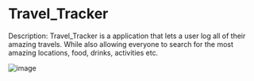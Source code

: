 # Travel_Tracker

Description:
Travel_Tracker is a application that lets a user log all of their amazing travels. While also allowing everyone to search for the most amazing locations, food, drinks, activities etc.

![image](https://github.com/kcweise/Travel_Tracker/assets/157924536/17fd16f3-7402-466c-b018-4be2350c5f27)

